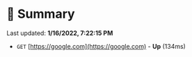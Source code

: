 # 📖 Summary
Last updated: **1/16/2022, 7:22:15 PM**

- `GET` [https://google.com](https://google.com) - **Up** (134ms)
